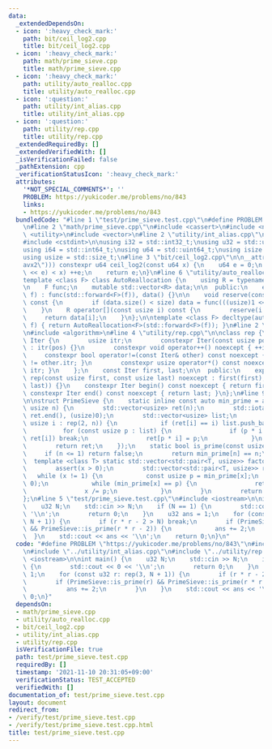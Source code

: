 ```yaml
---
data:
  _extendedDependsOn:
  - icon: ':heavy_check_mark:'
    path: bit/ceil_log2.cpp
    title: bit/ceil_log2.cpp
  - icon: ':heavy_check_mark:'
    path: math/prime_sieve.cpp
    title: math/prime_sieve.cpp
  - icon: ':heavy_check_mark:'
    path: utility/auto_realloc.cpp
    title: utility/auto_realloc.cpp
  - icon: ':question:'
    path: utility/int_alias.cpp
    title: utility/int_alias.cpp
  - icon: ':question:'
    path: utility/rep.cpp
    title: utility/rep.cpp
  _extendedRequiredBy: []
  _extendedVerifiedWith: []
  _isVerificationFailed: false
  _pathExtension: cpp
  _verificationStatusIcon: ':heavy_check_mark:'
  attributes:
    '*NOT_SPECIAL_COMMENTS*': ''
    PROBLEM: https://yukicoder.me/problems/no/843
    links:
    - https://yukicoder.me/problems/no/843
  bundledCode: "#line 1 \"test/prime_sieve.test.cpp\"\n#define PROBLEM \"https://yukicoder.me/problems/no/843\"\
    \n#line 2 \"math/prime_sieve.cpp\"\n#include <cassert>\n#include <numeric>\n#include\
    \ <utility>\n#include <vector>\n#line 2 \"utility/int_alias.cpp\"\n#include <cstddef>\n\
    #include <cstdint>\n\nusing i32 = std::int32_t;\nusing u32 = std::uint32_t;\n\
    using i64 = std::int64_t;\nusing u64 = std::uint64_t;\nusing isize = std::ptrdiff_t;\n\
    using usize = std::size_t;\n#line 3 \"bit/ceil_log2.cpp\"\n\n__attribute__((target(\"\
    avx2\"))) constexpr u64 ceil_log2(const u64 x) {\n    u64 e = 0;\n    while (((u64)1\
    \ << e) < x) ++e;\n    return e;\n}\n#line 6 \"utility/auto_realloc.cpp\"\n\n\
    template <class F> class AutoReallocation {\n    using R = typename decltype(std::declval<F>()((usize)0))::value_type;\n\
    \n    F func;\n    mutable std::vector<R> data;\n\n  public:\n    explicit AutoReallocation(F&&\
    \ f) : func(std::forward<F>(f)), data() {}\n\n    void reserve(const usize size)\
    \ const {\n        if (data.size() < size) data = func(((usize)1 << ceil_log2(size)));\n\
    \    }\n    R operator[](const usize i) const {\n        reserve(i + 1);\n   \
    \     return data[i];\n    }\n};\n\ntemplate <class F> decltype(auto) auto_realloc(F&&\
    \ f) { return AutoReallocation<F>(std::forward<F>(f)); }\n#line 2 \"utility/rep.cpp\"\
    \n#include <algorithm>\n#line 4 \"utility/rep.cpp\"\n\nclass rep {\n    struct\
    \ Iter {\n        usize itr;\n        constexpr Iter(const usize pos) noexcept\
    \ : itr(pos) {}\n        constexpr void operator++() noexcept { ++itr; }\n   \
    \     constexpr bool operator!=(const Iter& other) const noexcept { return itr\
    \ != other.itr; }\n        constexpr usize operator*() const noexcept { return\
    \ itr; }\n    };\n    const Iter first, last;\n\n  public:\n    explicit constexpr\
    \ rep(const usize first, const usize last) noexcept : first(first), last(std::max(first,\
    \ last)) {}\n    constexpr Iter begin() const noexcept { return first; }\n   \
    \ constexpr Iter end() const noexcept { return last; }\n};\n#line 9 \"math/prime_sieve.cpp\"\
    \n\nstruct PrimeSieve {\n    static inline const auto min_prime = auto_realloc([](const\
    \ usize n) {\n        std::vector<usize> ret(n);\n        std::iota(ret.begin(),\
    \ ret.end(), (usize)0);\n        std::vector<usize> list;\n        for (const\
    \ usize i : rep(2, n)) {\n            if (ret[i] == i) list.push_back(i);\n  \
    \          for (const usize p : list) {\n                if (p * i >= n || p >\
    \ ret[i]) break;\n                ret[p * i] = p;\n            }\n        }\n\
    \        return ret;\n    });\n    static bool is_prime(const usize n) {\n   \
    \     if (n <= 1) return false;\n        return min_prime[n] == n;\n    }\n  \
    \  template <class T> static std::vector<std::pair<T, usize>> factorize(T x) {\n\
    \        assert(x > 0);\n        std::vector<std::pair<T, usize>> ret;\n     \
    \   while (x != 1) {\n            const usize p = min_prime[x];\n            ret.emplace_back((T)p,\
    \ 0);\n            while (min_prime[x] == p) {\n                ret.back().second++;\n\
    \                x /= p;\n            }\n        }\n        return ret;\n    }\n\
    };\n#line 5 \"test/prime_sieve.test.cpp\"\n#include <iostream>\n\nint main() {\n\
    \    u32 N;\n    std::cin >> N;\n    if (N == 1) {\n        std::cout << 0 <<\
    \ '\\n';\n        return 0;\n    }\n    u32 ans = 1;\n    for (const u32 r: rep(3,\
    \ N + 1)) {\n        if (r * r - 2 > N) break;\n        if (PrimeSieve::is_prime(r)\
    \ && PrimeSieve::is_prime(r * r - 2)) {\n            ans += 2;\n        }\n  \
    \  }\n    std::cout << ans << '\\n';\n    return 0;\n}\n"
  code: "#define PROBLEM \"https://yukicoder.me/problems/no/843\"\n#include \"../math/prime_sieve.cpp\"\
    \n#include \"../utility/int_alias.cpp\"\n#include \"../utility/rep.cpp\"\n#include\
    \ <iostream>\n\nint main() {\n    u32 N;\n    std::cin >> N;\n    if (N == 1)\
    \ {\n        std::cout << 0 << '\\n';\n        return 0;\n    }\n    u32 ans =\
    \ 1;\n    for (const u32 r: rep(3, N + 1)) {\n        if (r * r - 2 > N) break;\n\
    \        if (PrimeSieve::is_prime(r) && PrimeSieve::is_prime(r * r - 2)) {\n \
    \           ans += 2;\n        }\n    }\n    std::cout << ans << '\\n';\n    return\
    \ 0;\n}"
  dependsOn:
  - math/prime_sieve.cpp
  - utility/auto_realloc.cpp
  - bit/ceil_log2.cpp
  - utility/int_alias.cpp
  - utility/rep.cpp
  isVerificationFile: true
  path: test/prime_sieve.test.cpp
  requiredBy: []
  timestamp: '2021-11-10 20:31:05+09:00'
  verificationStatus: TEST_ACCEPTED
  verifiedWith: []
documentation_of: test/prime_sieve.test.cpp
layout: document
redirect_from:
- /verify/test/prime_sieve.test.cpp
- /verify/test/prime_sieve.test.cpp.html
title: test/prime_sieve.test.cpp
---
```

